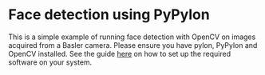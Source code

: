 # Face detection using PyPylon

This is a simple example of running face detection with OpenCV on images acquired from a Basler camera. Please ensure you have pylon, PyPylon and OpenCV installed. See the guide [here](http://imaging-hub.z7c.de/projects/current/100-from-zero-to-image/documentation) on how to set up the required software on your system.
